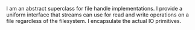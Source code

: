 I am an abstract superclass for file handle implementations. I provide a uniform interface that streams can use for read and write operations on a file regardless of the filesystem. I encapsulate the actual IO primitives.